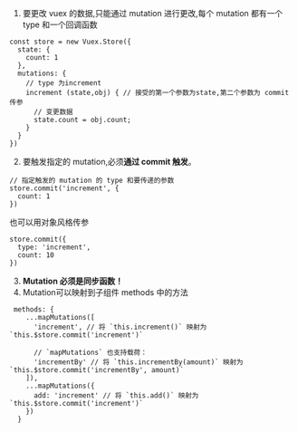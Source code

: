 1. 要更改 vuex 的数据,只能通过 mutation 进行更改,每个 mutation 都有一个 type 和一个回调函数
```
const store = new Vuex.Store({
  state: {
    count: 1
  },
  mutations: {
    // type 为increment
    increment (state,obj) { // 接受的第一个参数为state,第二个参数为 commit 传参
      // 变更数据
      state.count = obj.count;
    }
  }
})
```
2. 要触发指定的 mutation,必须**通过 commit 触发**。
```
// 指定触发的 mutation 的 type 和要传递的参数
store.commit('increment', {
  count: 1
})
```
也可以用对象风格传参
```
store.commit({
  type: 'increment',
  count: 10
})
```
3. **Mutation 必须是同步函数！**
4. Mutation可以映射到子组件 methods 中的方法
```
 methods: {
    ...mapMutations([
      'increment', // 将 `this.increment()` 映射为 `this.$store.commit('increment')`

      // `mapMutations` 也支持载荷：
      'incrementBy' // 将 `this.incrementBy(amount)` 映射为 `this.$store.commit('incrementBy', amount)`
    ]),
    ...mapMutations({
      add: 'increment' // 将 `this.add()` 映射为 `this.$store.commit('increment')`
    })
  }
```
